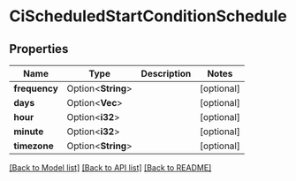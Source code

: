 # CiScheduledStartConditionSchedule

## Properties

Name | Type | Description | Notes
------------ | ------------- | ------------- | -------------
**frequency** | Option<**String**> |  | [optional]
**days** | Option<**Vec<String>**> |  | [optional]
**hour** | Option<**i32**> |  | [optional]
**minute** | Option<**i32**> |  | [optional]
**timezone** | Option<**String**> |  | [optional]

[[Back to Model list]](../README.md#documentation-for-models) [[Back to API list]](../README.md#documentation-for-api-endpoints) [[Back to README]](../README.md)


